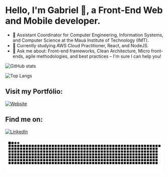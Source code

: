 # Hello, I'm Gabriel 👋, a Front-End Web and Mobile developer.

- 💼 Assistant Coordinator for Computer Engineering, Information Systems, and Computer Science at the Mauá Institute of Technology (IMT).
- 🌱 Currently studying AWS Cloud Practitioner, React, and NodeJS.
- 💬 Ask me about: Front-end frameworks, Clean Architecture, Micro front-ends, agile methodologies, and best practices – I'm sure I can help you!

![GitHub stats](https://github-readme-stats.vercel.app/api?username=GabrielGodoy01&show_icons=true&theme=dracula)

![Top Langs](https://github-readme-stats.vercel.app/api/top-langs/?username=GabrielGodoy01&layout=compact&langs_count=32&theme=dracula)

## Visit my **Portfólio**:
[![Website](https://img.shields.io/badge/website-000000?style=for-the-badge&logo=About.me&logoColor=white)](https://gabrielgodoy01.github.io/)

## Find me on:
[![LinkedIn](https://img.shields.io/badge/linkedin-%230077B5.svg?style=for-the-badge&logo=linkedin&logoColor=white)](https://www.linkedin.com/in/gabrielgbraz/)

![Snake animation](https://github.com/GabrielGodoy01/GabrielGodoy01/blob/output/github-contribution-grid-snake.svg)

<!--
**GabrielGodoy01/GabrielGodoy01** is a ✨ _special_ ✨ repository because its `README.md` (this file) appears on your GitHub profile.

Here are some ideas to get you started:

- 🔭 I’m currently working on ...
- 🌱 I’m currently learning ...
- 👯 I’m looking to collaborate on ...
- 🤔 I’m looking for help with ...
- 💬 Ask me about ...
- 📫 How to reach me: ...
- 😄 Pronouns: ...
- ⚡ Fun fact: ...
-->
